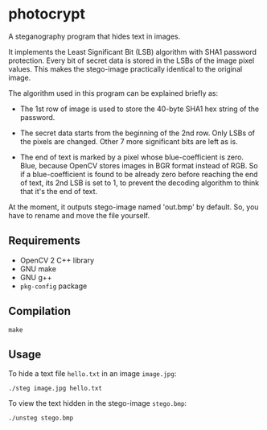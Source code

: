 photocrypt
==========

A steganography program that hides text in images.

It implements the Least Significant Bit (LSB) algorithm with SHA1 password
protection. Every bit of secret data is stored in the LSBs of the image pixel
values. This makes the stego-image practically identical to the original
image.

The algorithm used in this program can be explained briefly as:

* The 1st row of image is used to store the 40-byte SHA1 hex string of the
  password.

* The secret data starts from the beginning of the 2nd row. Only LSBs of
  the pixels are changed. Other 7 more significant bits are left as is.

* The end of text is marked by a pixel whose blue-coefficient is zero. Blue,
  because OpenCV stores images in BGR format instead of RGB. So if a
  blue-coefficient is found to be already zero before reaching the end of
  text, its 2nd LSB is set to 1, to prevent the decoding algorithm to think
  that it's the end of text.

At the moment, it outputs stego-image named 'out.bmp' by default. So, you have
to rename and move the file yourself.


Requirements
------------

- OpenCV 2 C++ library
- GNU make
- GNU g++
- `pkg-config` package

Compilation
-----------

    make

Usage
-----

To hide a text file `hello.txt` in an image `image.jpg`:

    ./steg image.jpg hello.txt

To view the text hidden in the stego-image `stego.bmp`:

    ./unsteg stego.bmp
